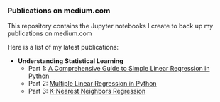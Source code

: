 ### Publications on medium.com
This repository contains the Jupyter notebooks I create to back up my publications on medium.com

Here is a list of my latest publications:

- **Understanding Statistical Learning**
    - Part 1: [A Comprehensive Guide to Simple Linear Regression in Python](https://julielerudulier.medium.com/understanding-statistical-learning-part-1-a-comprehensive-guide-to-simple-linear-regression-in-c95c1104d5f2)
    - Part 2: [Multiple Linear Regression in Python](https://julielerudulier.medium.com/understanding-statistical-learning-part-2-multiple-linear-regression-in-python-86e75744bdce)
    - Part 3: [K-Nearest Neighbors Regression](https://julielerudulier.medium.com/understanding-statistical-learning-part-3-k-nearest-neighbors-regression-b2f352b47ee7)

  
